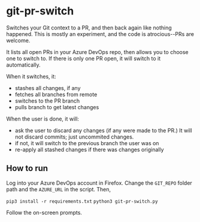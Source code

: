 # git-pr-switch
Switches your Git context to a PR, and then back again like nothing happened. This is mostly an experiment, and the code is atrocious--PRs are welcome. 

It lists all open PRs in your Azure DevOps repo, then allows you to choose one to switch to. If there is only one PR open, it will switch to it automatically.

When it switches, it:
- stashes all changes, if any
- fetches all branches from remote
- switches to the PR branch
- pulls branch to get latest changes

When the user is done, it will:
- ask the user to discard any changes (if any were made to the PR.) It will not discard commits; just uncommited changes.
- if not, it will switch to the previous branch the user was on
- re-apply all stashed changes if there was changes originally


## How to run

Log into your Azure DevOps account in Firefox. Change the `GIT_REPO` folder path and the `AZURE_URL` in the script. Then,

`pip3 install -r requirements.txt`
`python3 git-pr-switch.py`

Follow the on-screen prompts.
